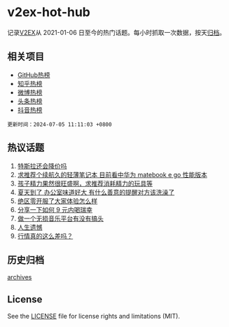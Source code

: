 # v2ex-hot-hub

 记录[V2EX](https://www.v2ex.com/)从 2021-01-06 日至今的热门话题。每小时抓取一次数据，按天[归档](archives)。
 
 ## 相关项目

- [GitHub热榜](https://github.com/lonnyzhang423/github-hot-hub)
- [知乎热榜](https://github.com/lonnyzhang423/zhihu-hot-hub)
- [微博热榜](https://github.com/lonnyzhang423/weibo-hot-hub)
- [头条热榜](https://github.com/lonnyzhang423/toutiao-hot-hub)
- [抖音热榜](https://github.com/lonnyzhang423/douyin-hot-hub)


 `更新时间：2024-07-05 11:11:03 +0800`

## 热议话题

1. [特斯拉还会降价吗](https://www.v2ex.com/t/1054789)
1. [求推荐个续航久的轻薄笔记本 目前看中华为 matebook e go 性能版本](https://www.v2ex.com/t/1054773)
1. [孩子精力果然很旺盛啊，求推荐消耗精力的玩具等](https://www.v2ex.com/t/1054764)
1. [夏天到了 办公室味道好大 有什么善意的提醒对方该洗澡了](https://www.v2ex.com/t/1054800)
1. [绝区零开服了大家体验怎么样](https://www.v2ex.com/t/1054752)
1. [分享一下如何 9 元内喝瑞幸](https://www.v2ex.com/t/1054917)
1. [做一个无损音乐平台有没有搞头](https://www.v2ex.com/t/1054997)
1. [人生遗憾](https://www.v2ex.com/t/1054967)
1. [行情真的这么差吗？](https://www.v2ex.com/t/1054858)

## 历史归档

[archives](archives)

## License

See the [LICENSE](LICENSE) file for license rights and limitations (MIT).
